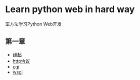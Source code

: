 # Learn python web in hard way

笨方法学习Python Web开发

## 第一章
- [缘起](https://github.com/Arvintian/learn-python-web-in-hard-way/blob/master/docs/%E7%BC%98%E8%B5%B7.md)
- [http协议](https://github.com/Arvintian/learn-python-web-in-hard-way/blob/master/docs/http%E5%8D%8F%E8%AE%AE.md)
- [cgi](https://github.com/Arvintian/learn-python-web-in-hard-way/blob/master/docs/cgi.md)
- [wsgi](https://github.com/Arvintian/learn-python-web-in-hard-way/blob/master/docs/wsgi.md)
